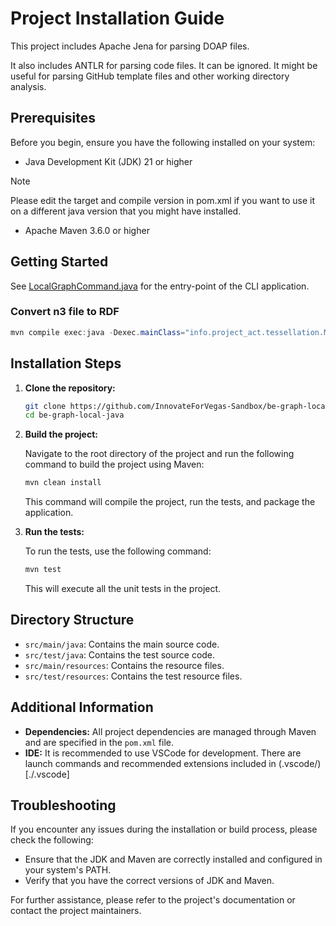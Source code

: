 # Project Installation Guide

This project includes Apache Jena for parsing DOAP files.

It also includes ANTLR for parsing code files. It can be ignored. It might be useful for parsing GitHub template files and other working directory analysis.

## Prerequisites

Before you begin, ensure you have the following installed on your system:

- Java Development Kit (JDK) 21 or higher
> [!NOTE]  
> Please edit the target and compile version in pom.xml if you want to use it on a different java version that you might have installed.
- Apache Maven 3.6.0 or higher

## Getting Started

See [LocalGraphCommand.java](src/main/java/info/project_act/tessellation/cmd/LocalGraphCommand.java) for the entry-point of the CLI application.

### Convert n3 file to RDF

```java
mvn compile exec:java -Dexec.mainClass="info.project_act.tessellation.Main" -Dexec.args="convert -n src/main/resources/doap.n3"
```

## Installation Steps

1. **Clone the repository:**

    ```sh
    git clone https://github.com/InnovateForVegas-Sandbox/be-graph-local-java.git
    cd be-graph-local-java
    ```

2. **Build the project:**

   Navigate to the root directory of the project and run the following command to build the project using Maven:

    ```sh
    mvn clean install
    ```

   This command will compile the project, run the tests, and package the application.

3. **Run the tests:**

   To run the tests, use the following command:

    ```sh
    mvn test
    ```

   This will execute all the unit tests in the project.

## Directory Structure

- `src/main/java`: Contains the main source code.
- `src/test/java`: Contains the test source code.
- `src/main/resources`: Contains the resource files.
- `src/test/resources`: Contains the test resource files.

## Additional Information

- **Dependencies:** All project dependencies are managed through Maven and are specified in the `pom.xml` file.
- **IDE:** It is recommended to use VSCode for development. There are launch commands and recommended extensions included in (.vscode/)[./.vscode]

## Troubleshooting

If you encounter any issues during the installation or build process, please check the following:

- Ensure that the JDK and Maven are correctly installed and configured in your system's PATH.
- Verify that you have the correct versions of JDK and Maven.

For further assistance, please refer to the project's documentation or contact the project maintainers.
